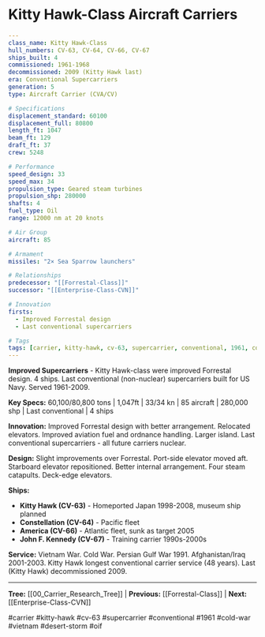 # Kitty Hawk-Class Aircraft Carriers

```yaml
---
class_name: Kitty Hawk-Class
hull_numbers: CV-63, CV-64, CV-66, CV-67
ships_built: 4
commissioned: 1961-1968
decommissioned: 2009 (Kitty Hawk last)
era: Conventional Supercarriers
generation: 5
type: Aircraft Carrier (CVA/CV)

# Specifications
displacement_standard: 60100
displacement_full: 80800
length_ft: 1047
beam_ft: 129
draft_ft: 37
crew: 5248

# Performance
speed_design: 33
speed_max: 34
propulsion_type: Geared steam turbines
propulsion_shp: 280000
shafts: 4
fuel_type: Oil
range: 12000 nm at 20 knots

# Air Group
aircraft: 85

# Armament
missiles: "2× Sea Sparrow launchers"

# Relationships
predecessor: "[[Forrestal-Class]]"
successor: "[[Enterprise-Class-CVN]]"

# Innovation
firsts:
  - Improved Forrestal design
  - Last conventional supercarriers

# Tags
tags: [carrier, kitty-hawk, cv-63, supercarrier, conventional, 1961, cold-war, vietnam, desert-storm, oif, active]
---
```

**Improved Supercarriers** - Kitty Hawk-class were improved Forrestal design. 4 ships. Last conventional (non-nuclear) supercarriers built for US Navy. Served 1961-2009.

**Key Specs:** 60,100/80,800 tons | 1,047ft | 33/34 kn | 85 aircraft | 280,000 shp | Last conventional | 4 ships

**Innovation:** Improved Forrestal design with better arrangement. Relocated elevators. Improved aviation fuel and ordnance handling. Larger island. Last conventional supercarriers - all future carriers nuclear.

**Design:** Slight improvements over Forrestal. Port-side elevator moved aft. Starboard elevator repositioned. Better internal arrangement. Four steam catapults. Deck-edge elevators.

**Ships:**
- **Kitty Hawk (CV-63)** - Homeported Japan 1998-2008, museum ship planned
- **Constellation (CV-64)** - Pacific fleet
- **America (CV-66)** - Atlantic fleet, sunk as target 2005
- **John F. Kennedy (CV-67)** - Training carrier 1990s-2000s

**Service:** Vietnam War. Cold War. Persian Gulf War 1991. Afghanistan/Iraq 2001-2003. Kitty Hawk longest conventional carrier service (48 years). Last (Kitty Hawk) decommissioned 2009.

---
**Tree:** [[00_Carrier_Research_Tree]] | **Previous:** [[Forrestal-Class]] | **Next:** [[Enterprise-Class-CVN]]

#carrier #kitty-hawk #cv-63 #supercarrier #conventional #1961 #cold-war #vietnam #desert-storm #oif
